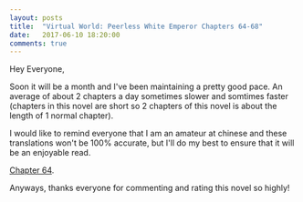 ```yaml
---
layout: posts
title:  "Virtual World: Peerless White Emperor Chapters 64-68"
date:   2017-06-10 18:20:00
comments: true
---
```


Hey Everyone,

Soon it will be a month and I've been maintaining a pretty good pace. An average of about 2 chapters a day sometimes slower and somtimes faster (chapters in this novel are short so 2 chapters of this novel is about the length of 1 normal chapter).

I would like to remind everyone that I am an amateur at chinese and these translations won't be 100% accurate, but I'll do my best to ensure that it will be an enjoyable read.

[Chapter 64][vwpwe0064].

Anyways, thanks everyone for commenting and rating this novel so highly! 

[vwpwe0064]: {{site.url}}/translations/vwpwe/0064